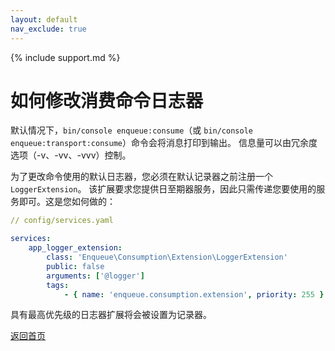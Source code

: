 ```yaml
---
layout: default
nav_exclude: true
---
```

{% include support.md %}

# 如何修改消费命令日志器

默认情况下，`bin/console enqueue:consume`（或 `bin/console enqueue:transport:consume`）命令会将消息打印到输出。
信息量可以由冗余度选项（-v、-vv、-vvv）控制。

为了更改命令使用的默认日志器，您必须在默认记录器之前注册一个 `LoggerExtension`。
该扩展要求您提供日至期器服务，因此只需传递您要使用的服务即可。这是您如何做的：

```yaml
// config/services.yaml

services:
    app_logger_extension:
        class: 'Enqueue\Consumption\Extension\LoggerExtension'
        public: false
        arguments: ['@logger']
        tags:
            - { name: 'enqueue.consumption.extension', priority: 255 }

```

具有最高优先级的日志器扩展将会被设置为记录器。

[返回首页](../../index.md)



